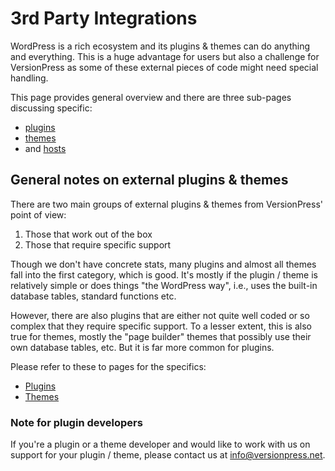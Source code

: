 # 3rd Party Integrations #

WordPress is a rich ecosystem and its plugins & themes can do anything and everything. This is a huge advantage for users but also a challenge for VersionPress as some of these external pieces of code might need special handling.

This page provides general overview and there are three sub-pages discussing specific: 

 * [plugins](./integrations/plugins)
 * [themes](./integrations/themes)
 * and [hosts](./integrations/hosts)


## General notes on external plugins & themes

There are two main groups of external plugins & themes from VersionPress' point of view:

 1. Those that work out of the box
 2. Those that require specific support

Though we don't have concrete stats, many plugins and almost all themes fall into the first category, which is good. It's mostly if the plugin / theme is relatively simple or does things "the WordPress way", i.e., uses the built-in database tables, standard functions etc.

However, there are also plugins that are either not quite well coded or so complex that they require specific support. To a lesser extent, this is also true for themes, mostly the "page builder" themes that possibly use their own database tables, etc. But it is far more common for plugins.

Please refer to these to pages for the specifics: 

 * [Plugins](./integrations/plugins)
 * [Themes](./integrations/themes)


### Note for plugin developers

If you're a plugin or a theme developer and would like to work with us on support for your plugin / theme, please contact us at info@versionpress.net.